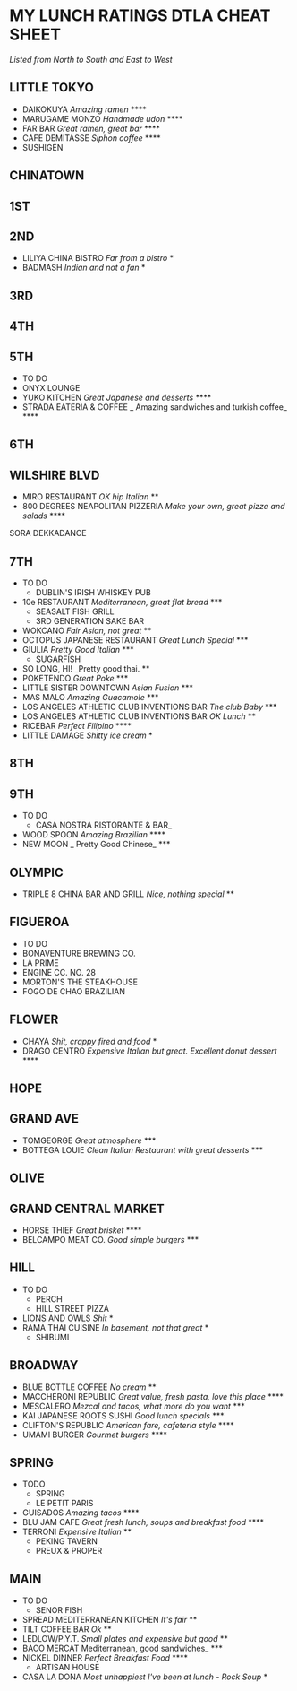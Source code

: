# MY LUNCH RATINGS DTLA CHEAT SHEET

_Listed from North to South and East to West_

## LITTLE TOKYO

* DAIKOKUYA _Amazing ramen_ ****
* MARUGAME MONZO _Handmade udon_ ****
* FAR BAR _Great ramen, great bar_ ****
* CAFE DEMITASSE _Siphon coffee_ ****
* SUSHIGEN

## CHINATOWN

## 1ST

## 2ND

* LILIYA CHINA BISTRO _Far from a bistro_ *
* BADMASH _Indian and not a fan_ *

## 3RD

## 4TH

## 5TH

* TO DO
* ONYX LOUNGE
* YUKO KITCHEN _Great Japanese and desserts_ ****
* STRADA EATERIA & COFFEE _ Amazing sandwiches and turkish coffee_ ****

## 6TH

## WILSHIRE BLVD

* MIRO RESTAURANT _OK hip Italian_ **
* 800 DEGREES NEAPOLITAN PIZZERIA _Make your own, great pizza and salads_ ****

SORA
DEKKADANCE

## 7TH

* TO DO
  * DUBLIN'S IRISH WHISKEY PUB
* 10e RESTAURANT _Mediterranean, great flat bread_ ***
  * SEASALT FISH GRILL
  * 3RD GENERATION SAKE BAR
* WOKCANO _Fair Asian, not great_ **
* OCTOPUS JAPANESE RESTAURANT _Great Lunch Special_ ***
* GIULIA _Pretty Good Italian_ ***
  * SUGARFISH
* SO LONG, HI! _Pretty good thai. **
* POKETENDO _Great Poke_ ***
* LITTLE SISTER DOWNTOWN _Asian Fusion_ ***
* MAS MALO _Amazing Guacamole_ ***
* LOS ANGELES ATHLETIC CLUB INVENTIONS BAR _The club Baby_ ***
* LOS ANGELES ATHLETIC CLUB INVENTIONS BAR _OK Lunch_ **
* RICEBAR _Perfect Filipino_ ****
* LITTLE DAMAGE _Shitty ice cream_ *

## 8TH

## 9TH

* TO DO
  * CASA NOSTRA RISTORANTE & BAR_
* WOOD SPOON _Amazing Brazilian_ ****
* NEW MOON _ Pretty Good Chinese_ ***

## OLYMPIC

* TRIPLE 8 CHINA BAR AND GRILL _Nice, nothing special_ **

## FIGUEROA

* TO DO
* BONAVENTURE BREWING CO.
* LA PRIME
* ENGINE CC. NO. 28
* MORTON'S THE STEAKHOUSE
* FOGO DE CHAO BRAZILIAN

## FLOWER

* CHAYA _Shit, crappy fired and food_ *
* DRAGO CENTRO _Expensive Italian but great.  Excellent donut dessert_ ****

## HOPE

## GRAND AVE

* TOMGEORGE _Great atmosphere_ ***
* BOTTEGA LOUIE _Clean Italian Restaurant with great desserts_ ***

## OLIVE

## GRAND CENTRAL MARKET

* HORSE THIEF _Great brisket_ ****
* BELCAMPO MEAT CO. _Good simple burgers_ ***

## HILL

* TO DO
  * PERCH
  * HILL STREET PIZZA
* LIONS AND OWLS _Shit_ *
* RAMA THAI CUISINE _In basement, not that great_ *
  * SHIBUMI

## BROADWAY

* BLUE BOTTLE COFFEE _No cream_ **
* MACCHERONI REPUBLIC _Great value, fresh pasta, love this place_ ****
* MESCALERO _Mezcal and tacos, what more do you want_ ***
* KAI JAPANESE ROOTS SUSHI _Good lunch specials_ ***
* CLIFTON'S REPUBLIC _American fare, cafeteria style_ ****
* UMAMI BURGER _Gourmet burgers_ ****

## SPRING

* TODO
  * SPRING
  * LE PETIT PARIS
* GUISADOS _Amazing tacos_ ****
* BLU JAM CAFE _Great fresh lunch, soups and breakfast food_ ****
* TERRONI _Expensive Italian_ **
  * PEKING TAVERN
  * PREUX & PROPER

## MAIN

* TO DO
  * SENOR FISH
* SPREAD MEDITERRANEAN KITCHEN _It's fair_ **
* TILT COFFEE BAR _Ok_ **
* LEDLOW/P.Y.T. _Small plates and expensive but good_ **
* BACO MERCAT Mediterranean, good sandwiches_ ***
* NICKEL DINNER _Perfect Breakfast Food_ ****
  * ARTISAN HOUSE
* CASA LA DONA _Most unhappiest I've been at lunch - Rock Soup_ *
